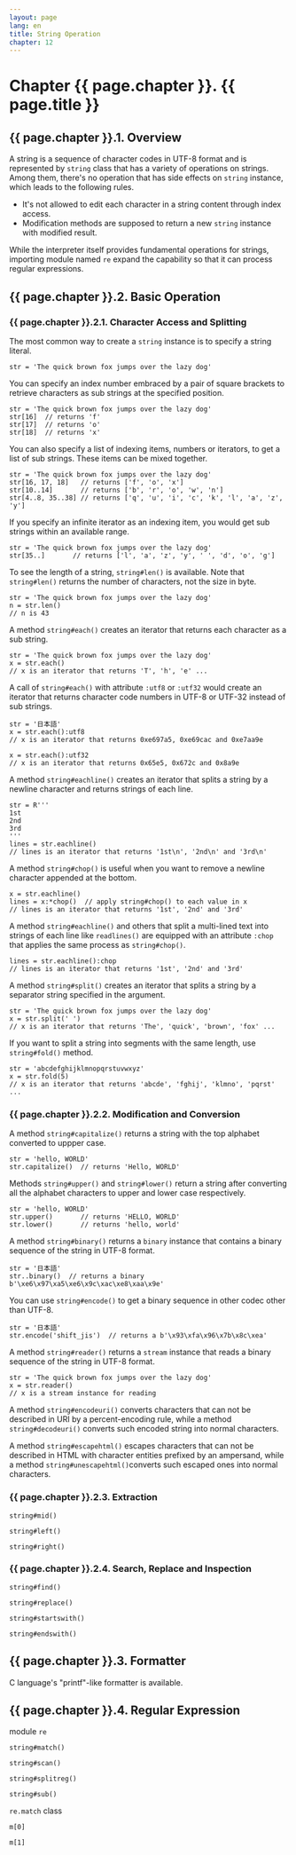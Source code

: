 ```yaml
---
layout: page
lang: en
title: String Operation
chapter: 12
---
```


# Chapter {{ page.chapter }}. {{ page.title }}

## {{ page.chapter }}.1. Overview

A string is a sequence of character codes in UTF-8 format
and is represented by `string` class that has a variety of operations on strings.
Among them, there's no operation that has side effects on `string` instance,
which leads to the following rules.

* It's not allowed to edit each character in a string content through index access.
* Modification methods are supposed to return a new `string` instance with modified result.

While the interpreter itself provides fundamental operations for strings,
importing module named `re` expand the capability so that it can process regular expressions.


## {{ page.chapter }}.2. Basic Operation


### {{ page.chapter }}.2.1. Character Access and Splitting

The most common way to create a `string` instance is to specify a string literal.

    str = 'The quick brown fox jumps over the lazy dog'

You can specify an index number embraced by a pair of square brackets
to retrieve characters as sub strings at the specified position.

    str = 'The quick brown fox jumps over the lazy dog'
    str[16]  // returns 'f'
    str[17]  // returns 'o'
    str[18]  // returns 'x'

You can also specify a list of indexing items, numbers or iterators,
to get a list of sub strings. These items can be mixed together.

    str = 'The quick brown fox jumps over the lazy dog'
    str[16, 17, 18]   // returns ['f', 'o', 'x']
    str[10..14]       // returns ['b', 'r', 'o', 'w', 'n']
    str[4..8, 35..38] // returns ['q', 'u', 'i', 'c', 'k', 'l', 'a', 'z', 'y']

If you specify an infinite iterator as an indexing item,
you would get sub strings within an available range.

    str = 'The quick brown fox jumps over the lazy dog'
    str[35..]       // returns ['l', 'a', 'z', 'y', ' ', 'd', 'o', 'g']

To see the length of a string, `string#len()` is available.
Note that `string#len()` returns the number of characters, not the size in byte.

    str = 'The quick brown fox jumps over the lazy dog'
    n = str.len()
    // n is 43

A method `string#each()` creates an iterator that returns each character as a sub string.

    str = 'The quick brown fox jumps over the lazy dog'
    x = str.each()
    // x is an iterator that returns 'T', 'h', 'e' ...

A call of `string#each()` with attribute `:utf8` or `:utf32` would create an iterator
that returns character code numbers in UTF-8 or UTF-32 instead of sub strings.

    str = '日本語'
    x = str.each():utf8
    // x is an iterator that returns 0xe697a5, 0xe69cac and 0xe7aa9e

    x = str.each():utf32
    // x is an iterator that returns 0x65e5, 0x672c and 0x8a9e

A method `string#eachline()` creates an iterator that splits a string by a newline character
and returns strings of each line.

    str = R'''
    1st
    2nd
    3rd
    '''
    lines = str.eachline()
    // lines is an iterator that returns '1st\n', '2nd\n' and '3rd\n'

A method `string#chop()` is useful when you want to remove a newline character
appended at the bottom.

    x = str.eachline()
    lines = x:*chop()  // apply string#chop() to each value in x
    // lines is an iterator that returns '1st', '2nd' and '3rd'

A method `string#eachline()` and others that split a multi-lined text into strings of each line
like `readlines()` are equipped with an attribute `:chop`
that applies the same process as `string#chop()`.

    lines = str.eachline():chop
    // lines is an iterator that returns '1st', '2nd' and '3rd'

A method `string#split()` creates an iterator that splits a string
by a separator string specified in the argument.

    str = 'The quick brown fox jumps over the lazy dog'
    x = str.split(' ')
    // x is an iterator that returns 'The', 'quick', 'brown', 'fox' ...

If you want to split a string into segments with the same length,
use `string#fold()` method.

    str = 'abcdefghijklmnopqrstuvwxyz'
    x = str.fold(5)
    // x is an iterator that returns 'abcde', 'fghij', 'klmno', 'pqrst' ...


### {{ page.chapter }}.2.2. Modification and Conversion

A method `string#capitalize()` returns a string with the top alphabet converted to uppper case.

    str = 'hello, WORLD'
    str.capitalize()  // returns 'Hello, WORLD'

Methods `string#upper()` and `string#lower()` return a string after converting
all the alphabet characters to upper and lower case respectively.

    str = 'hello, WORLD'
    str.upper()       // returns 'HELLO, WORLD'
    str.lower()       // returns 'hello, world'

A method `string#binary()` returns a `binary` instance
that contains a binary sequence of the string in UTF-8 format.

    str = '日本語'
    str..binary()  // returns a binary b'\xe6\x97\xa5\xe6\x9c\xac\xe8\xaa\x9e'

You can use `string#encode()` to get a binary sequence in other codec other than UTF-8.

    str = '日本語'
    str.encode('shift_jis')  // returns a b'\x93\xfa\x96\x7b\x8c\xea'

A method `string#reader()` returns a `stream` instance
that reads a binary sequence of the string in UTF-8 format.

    str = 'The quick brown fox jumps over the lazy dog'
    x = str.reader()
    // x is a stream instance for reading

A method `string#encodeuri()` converts characters that can not be described in URI
by a percent-encoding rule,
while a method `string#decodeuri()` converts such encoded string into normal characters.

A method `string#escapehtml()` escapes characters that can not be described in HTML
with character entities prefixed by an ampersand,
while a method `string#unescapehtml()`converts such escaped ones into normal characters.



### {{ page.chapter }}.2.3. Extraction


`string#mid()`

`string#left()`

`string#right()`


### {{ page.chapter }}.2.4. Search, Replace and Inspection

`string#find()`

`string#replace()`

`string#startswith()`

`string#endswith()`


## {{ page.chapter }}.3. Formatter

C language's "printf"-like formatter is available.


## {{ page.chapter }}.4. Regular Expression

module `re`

`string#match()`

`string#scan()`

`string#splitreg()`

`string#sub()`

`re.match` class

`m[0]`

`m[1]`

